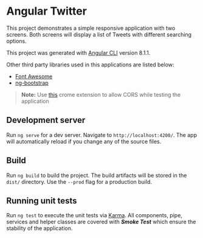 # Angular Twitter

This project demonstrates a simple responsive application with two screens. Both screens will display a list of Tweets with different searching options.

This project was generated with [Angular CLI](https://github.com/angular/angular-cli) version 8.1.1.

Other third party libraries used in this applications are listed below:
 - [Font Awesome](https://fontawesome.com/v4.7.0)
 - [ng-bootstrap](https://ng-bootstrap.github.io/#/getting-started)


> **Note:** Use [this](https://waa.ai/aCw4) crome extension to allow CORS while testing the application

## Development server
Run `ng serve` for a dev server. Navigate to `http://localhost:4200/`. The app will automatically reload if you change any of the source files.
  

## Build
Run `ng build` to build the project. The build artifacts will be stored in the `dist/` directory. Use the `--prod` flag for a production build. 

  
## Running unit tests
Run `ng test` to execute the unit tests via [Karma](https://karma-runner.github.io). All components, pipe, services and helper classes are covered with ***Smoke Test*** which ensure the stability of the application.